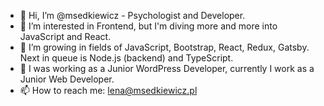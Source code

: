 - 👋 Hi, I’m @msedkiewicz - Psychologist and Developer.
- 👀 I’m interested in Frontend, but I'm diving more and more into JavaScript and React.
- 🌱 I’m growing in fields of JavaScript, Bootstrap, React, Redux, Gatsby. Next in queue is Node.js (backend) and TypeScript.
- 💞️ I was working as a Junior WordPress Developer, currently I work as a Junior Web Developer.
- 📫 How to reach me: lena@msedkiewicz.pl

<!---
msedkiewicz/msedkiewicz is a ✨ special ✨ repository because its `README.md` (this file) appears on your GitHub profile.
You can click the Preview link to take a look at your changes.
--->
